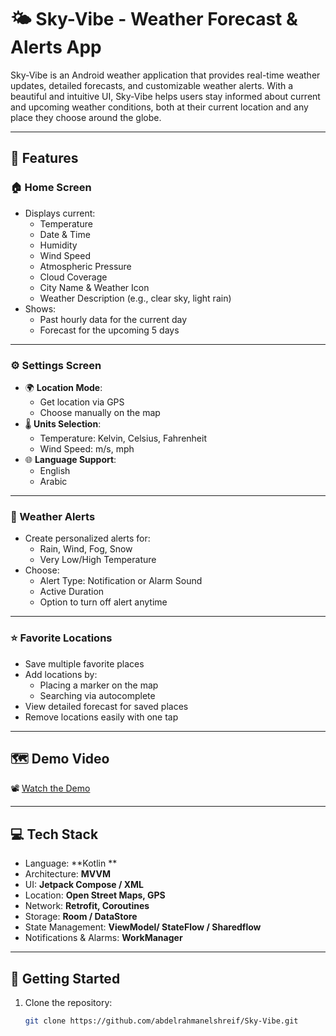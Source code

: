 # 🌤️ Sky-Vibe - Weather Forecast & Alerts App

Sky-Vibe is an Android weather application that provides real-time weather updates, detailed forecasts, and customizable weather alerts. With a beautiful and intuitive UI, Sky-Vibe helps users stay informed about current and upcoming weather conditions, both at their current location and any place they choose around the globe.

---

## 📱 Features

### 🏠 Home Screen
- Displays current:
  - Temperature
  - Date & Time
  - Humidity
  - Wind Speed
  - Atmospheric Pressure
  - Cloud Coverage
  - City Name & Weather Icon
  - Weather Description (e.g., clear sky, light rain)
- Shows:
  - Past hourly data for the current day
  - Forecast for the upcoming 5 days

---

### ⚙️ Settings Screen
- 🌍 **Location Mode**:
  - Get location via GPS
  - Choose manually on the map
- 🌡️ **Units Selection**:
  - Temperature: Kelvin, Celsius, Fahrenheit
  - Wind Speed: m/s, mph
- 🌐 **Language Support**:
  - English
  - Arabic

---

### 🔔 Weather Alerts
- Create personalized alerts for:
  - Rain, Wind, Fog, Snow
  - Very Low/High Temperature
- Choose:
  - Alert Type: Notification or Alarm Sound
  - Active Duration
  - Option to turn off alert anytime

---

### ⭐ Favorite Locations
- Save multiple favorite places
- Add locations by:
  - Placing a marker on the map
  - Searching via autocomplete
- View detailed forecast for saved places
- Remove locations easily with one tap

---

## 🗺️ Demo Video

📽️ [Watch the Demo](https://drive.google.com/file/d/1YleQkStZTqDNfJdvQgg-uq0tA5D8fW0m/view?usp=sharing)

---

## 💻 Tech Stack

- Language: **Kotlin **
- Architecture: **MVVM**
- UI: **Jetpack Compose / XML**
- Location: **Open Street Maps, GPS**
- Network: **Retrofit, Coroutines**
- Storage: **Room / DataStore**
- State Management: **ViewModel/ StateFlow / Sharedflow**
- Notifications & Alarms: **WorkManager**

---

## 🚀 Getting Started

1. Clone the repository:
   ```bash
   git clone https://github.com/abdelrahmanelshreif/Sky-Vibe.git
